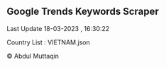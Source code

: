 

## Google Trends Keywords Scraper 
 
Last Update 18-03-2023 , 16:30:22

Country List :
VIETNAM.json



© Abdul Muttaqin 
